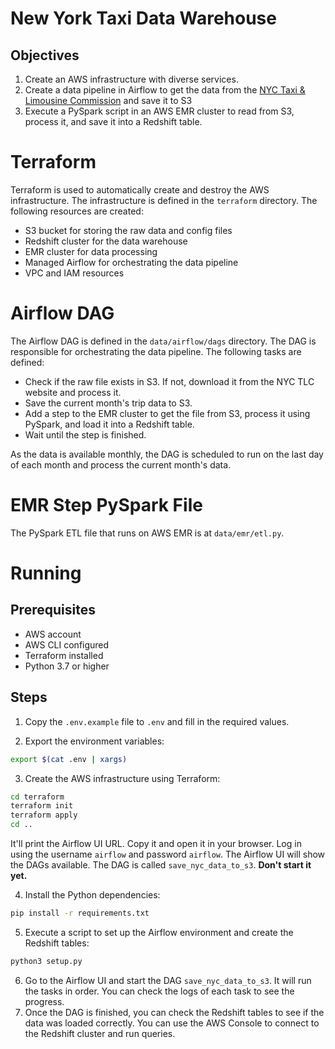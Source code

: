# New York Taxi Data Warehouse

## Objectives

1. Create an AWS infrastructure with diverse services.
2. Create a data pipeline in Airflow to get the data from the [NYC Taxi & Limousine Commission](https://www.nyc.gov/site/tlc/about/tlc-trip-record-data.page) and save it to S3
3. Execute a PySpark script in an AWS EMR cluster to read from S3, process it, and save it into a Redshift table.

# Terraform

Terraform is used to automatically create and destroy the AWS infrastructure. The infrastructure is defined in the `terraform` directory. The following resources are created:

- S3 bucket for storing the raw data and config files
- Redshift cluster for the data warehouse
- EMR cluster for data processing
- Managed Airflow for orchestrating the data pipeline
- VPC and IAM resources

# Airflow DAG

The Airflow DAG is defined in the `data/airflow/dags` directory. The DAG is responsible for orchestrating the data pipeline. The following tasks are defined:

- Check if the raw file exists in S3. If not, download it from the NYC TLC website and process it.
- Save the current month's trip data to S3.
- Add a step to the EMR cluster to get the file from S3, process it using PySpark, and load it into a Redshift table.
- Wait until the step is finished.

As the data is available monthly, the DAG is scheduled to run on the last day of each month and process the current month's data.

# EMR Step PySpark File

The PySpark ETL file that runs on AWS EMR is at `data/emr/etl.py`.

# Running

## Prerequisites

- AWS account
- AWS CLI configured
- Terraform installed
- Python 3.7 or higher

## Steps

1. Copy the `.env.example` file to `.env` and fill in the required values.

2. Export the environment variables:

```bash
export $(cat .env | xargs)
```

3. Create the AWS infrastructure using Terraform:

```bash
cd terraform
terraform init
terraform apply
cd ..
```

It'll print the Airflow UI URL. Copy it and open it in your browser. Log in using the username `airflow` and password `airflow`. The Airflow UI will show the DAGs available. The DAG is called `save_nyc_data_to_s3`. **Don't start it yet.**

4. Install the Python dependencies:

```bash
pip install -r requirements.txt
```

5. Execute a script to set up the Airflow environment and create the Redshift tables:

```bash
python3 setup.py
```

6. Go to the Airflow UI and start the DAG `save_nyc_data_to_s3`. It will run the tasks in order. You can check the logs of each task to see the progress.
7. Once the DAG is finished, you can check the Redshift tables to see if the data was loaded correctly. You can use the AWS Console to connect to the Redshift cluster and run queries.
